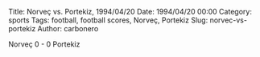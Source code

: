 Title: Norveç vs. Portekiz, 1994/04/20
Date: 1994/04/20 00:00
Category: sports
Tags: football, football scores, Norveç, Portekiz
Slug: norvec-vs-portekiz
Author: carbonero


Norveç 0 - 0 Portekiz
